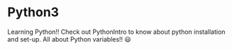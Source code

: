 # Python3
Learning Python!!
Check out PythonIntro to know about python installation and set-up.
All about Python variables!! 😃
